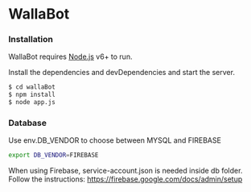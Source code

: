 # WallaBot

### Installation

WallaBot requires [Node.js](https://nodejs.org/) v6+ to run.


Install the dependencies and devDependencies and start the server.

```sh
$ cd wallaBot
$ npm install
$ node app.js
```

### Database

Use env.DB_VENDOR to choose between MYSQL and FIREBASE

```sh
export DB_VENDOR=FIREBASE
```

When using Firebase, service-account.json is needed inside db folder. Follow the instructions: https://firebase.google.com/docs/admin/setup